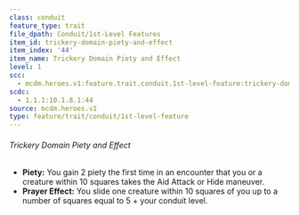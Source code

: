 ```yaml
---
class: conduit
feature_type: trait
file_dpath: Conduit/1st-Level Features
item_id: trickery-domain-piety-and-effect
item_index: '44'
item_name: Trickery Domain Piety and Effect
level: 1
scc:
  - mcdm.heroes.v1:feature.trait.conduit.1st-level-feature:trickery-domain-piety-and-effect
scdc:
  - 1.1.1:10.1.8.1:44
source: mcdm.heroes.v1
type: feature/trait/conduit/1st-level-feature
---
```


###### Trickery Domain Piety and Effect

- **Piety:** You gain 2 piety the first time in an encounter that you or a creature within 10 squares takes the Aid Attack or Hide maneuver.
- **Prayer Effect:** You slide one creature within 10 squares of you up to a number of squares equal to 5 + your conduit level.
